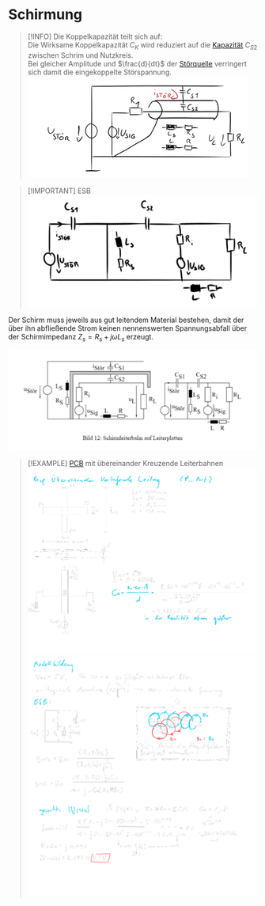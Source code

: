 # Schirmung

>[!INFO] Die Koppelkapazität teilt sich auf:  
>Die Wirksame Koppelkapazität $C_{K}$ wird reduziert auf die [Kapazität](../Elektrodynamik/Kapazität.md) $C_{S2}$ zwischen Schrim und Nutzkreis.  
>Bei gleicher Amplitude und $\frac{d}{dt}$ der [Störquelle](Störquelle.md) verringert sich damit die eingekoppelte Störspannung.  
>![Pasted image 20230316091847](assets/Pasted%20image%2020230316091847.png)

> [!IMPORTANT] ESB  
> ![500](assets/Pasted%20image%2020230316091915.png)

Der Schirm muss jeweils aus gut leitendem Material bestehen, damit der über ihn abfließende Strom keinen nennenswerten Spannungsabfall über der Schirmimpedanz $Z_{s} = R_{s}+j\omega L_{s}$ erzeugt.

![700](assets/SchirmLeiterbahn.png)

> [!EXAMPLE] [PCB](PCB-Layout.md) mit übereinander Kreuzende Leiterbahnen  
> ![525](assets/kap_kopplung_bsp1.png)  
> ![Modellbildung](assets/Modellbildung.png)